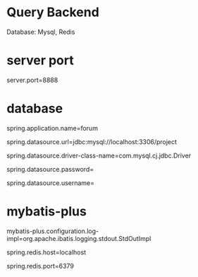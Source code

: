 # Query Backend

Database: Mysql, Redis

# server port

server.port=8888

# database

spring.application.name=forum

spring.datasource.url=jdbc:mysql://localhost:3306/project

spring.datasource.driver-class-name=com.mysql.cj.jdbc.Driver

spring.datasource.password= 

spring.datasource.username=

# mybatis-plus

mybatis-plus.configuration.log-impl=org.apache.ibatis.logging.stdout.StdOutImpl

spring.redis.host=localhost

spring.redis.port=6379
